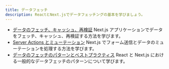 ```yaml
---
title: データフェッチ
description: ReactとNext.jsでデータフェッチングの基本を学びましょう。
---
```


- [データのフェッチ、キャッシュ、再検証](https://nextjs.org/docs/app/building-your-application/data-fetching/fetching-caching-and-revalidating) Next.js アプリケーションでデータをフェッチ、キャッシュ、再検証する方法を学びます。
- [Server Actions とミューテーション](https://nextjs.org/docs/app/building-your-application/data-fetching/server-actions-and-mutations) Next.js でフォーム送信とデータのミューテーションを処理する方法を学びます。
- [データのフェッチのパターンとベストプラクティス](https://nextjs.org/docs/app/building-your-application/data-fetching/patterns) React と Next.js における一般的なデータフェッチのパターンについて学びます。
